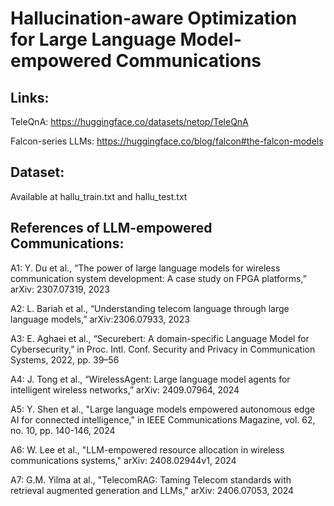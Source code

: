 # Hallucination-aware Optimization for Large Language Model-empowered Communications

## Links:

TeleQnA: https://huggingface.co/datasets/netop/TeleQnA

Falcon-series LLMs: https://huggingface.co/blog/falcon#the-falcon-models

## Dataset:
Available at hallu_train.txt and hallu_test.txt


## References of LLM-empowered Communications:
A1: Y. Du et al., “The power of large language models for wireless communication system development: A case study on FPGA platforms,” arXiv: 2307.07319, 2023

A2: L. Bariah et al., “Understanding telecom language through large language models,” arXiv:2306.07933, 2023

A3: E. Aghaei et al., “Securebert: A domain-specific Language Model for Cybersecurity,” in Proc. Intl. Conf. Security and Privacy in Communication Systems, 2022, pp. 39–56

A4: J. Tong et al., “WirelessAgent: Large language model agents for intelligent wireless networks,” arXiv: 2409.07964, 2024

A5: Y. Shen et al., "Large language models empowered autonomous edge AI for connected intelligence," in IEEE Communications Magazine, vol. 62, no. 10, pp. 140-146, 2024

A6: W. Lee et al., "LLM-empowered resource allocation in wireless communications systems," arXiv: 2408.02944v1, 2024

A7: G.M. Yilma at al., "TelecomRAG: Taming Telecom standards with retrieval augmented generation and LLMs," arXiv: 2406.07053, 2024


